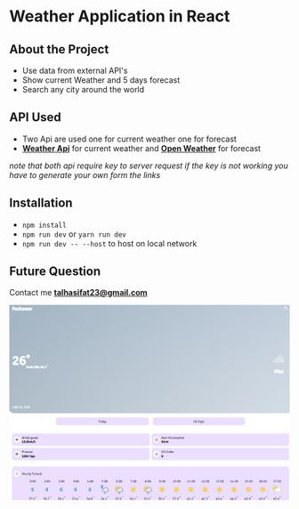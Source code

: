 # Weather Application in React


## About the Project

+ Use data from external API's
+ Show current Weather and 5 days forecast
+ Search any city around the world

## API Used

+ Two Api are used one for current weather one for forecast
+ **[Weather Api](https://www.weatherapi.com/)** for current weather and **[Open Weather](https://openweathermap.org/api)** for forecast

*note that both api require key to server request if the key is not working you have to generate your own form the links*

## Installation

+ ```npm install```
+ ```npm run dev``` or ```yarn run dev```
+ ```npm run dev -- --host``` to host on local network

## Future Question

Contact me **talhasifat23@gmail.com**


![Project Preview](./project-preview.png)
